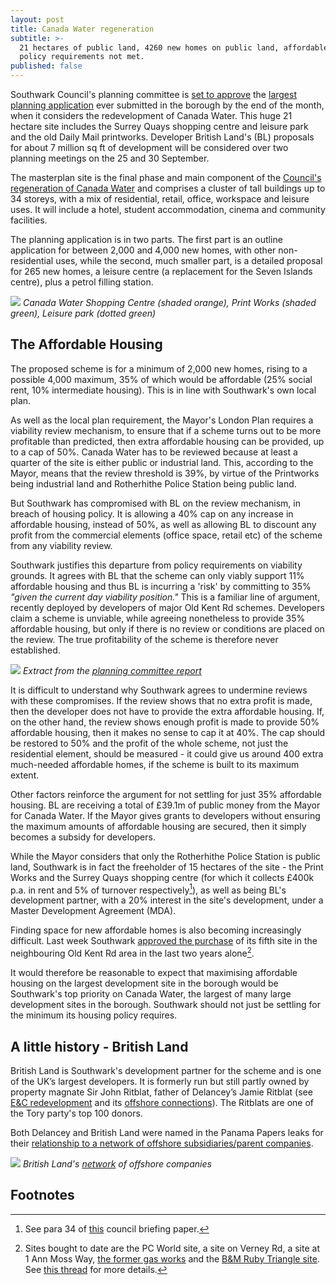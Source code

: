 ```yaml
---
layout: post
title: Canada Water regeneration
subtitle: >-
  21 hectares of public land, 4260 new homes on public land, affordable housing
  policy requirements not met.
published: false
---
```

Southwark Council's planning committee is [set to approve](http://planbuild.southwark.gov.uk/documents/?GetDocument=%7b%7b%7b!XG78U8hptdA1Wd%2brEpqcTA%3d%3d!%7d%7d%7d) the [largest planning application](http://planbuild.southwark.gov.uk/documents/?casereference=18/AP/1604&system=DC) ever submitted in the borough by the end of the month, when it considers the redevelopment of Canada Water. This huge 21 hectare site includes the Surrey Quays shopping centre and leisure park and the old Daily Mail printworks.  Developer British Land's (BL) proposals for about 7 million sq ft of development will be considered over two planning meetings on the 25 and 30 September.

The masterplan site is the final phase and main component of the [Council's regeneration of Canada Water](http://35percent.org/canada-water) and comprises a cluster of tall buildings up to 34 storeys, with a mix of residential, retail, office, workspace and leisure uses.  It will include a hotel, student accommodation, cinema and community facilities.

The planning application is in two parts.  The first part is an outline application for between 2,000 and 4,000 new homes, with other non-residential uses, while the second, much smaller part, is a detailed proposal for 265 new homes, a leisure centre (a replacement for the Seven Islands centre), plus a petrol filling station. 

  

![](http://crappistmartin.github.io/images/CanadaWaterSiteC.png)
*Canada Water Shopping Centre (shaded orange), Print Works (shaded green), Leisure park (dotted green)*

## The Affordable Housing

The proposed scheme is for a minimum of 2,000 new homes, rising to a possible 4,000 maximum, 35% of which would be affordable (25% social rent, 10% intermediate housing). This is in line with Southwark's own local plan. 

As well as the local plan requirement, the Mayor's London Plan requires a viability review mechanism, to ensure that if a scheme turns out to be more profitable than predicted, then extra affordable housing can be provided, up to a cap of 50%. Canada Water has to be reviewed because at least a quarter of the site is either public or industrial land.  This, according to the Mayor, means that the review threshold is 39%, by virtue of the Printworks being industrial land and Rotherhithe Police Station being public land.

But Southwark has compromised with BL on the review mechanism, in breach of housing policy.  It is allowing a 40% cap on any increase in affordable housing, instead of 50%, as well as allowing BL to discount any profit from the commercial elements (office space, retail etc) of  the scheme from any viability review. 

Southwark justifies this departure from policy requirements on viability grounds.  It agrees with BL that the scheme can only viably support 11% affordable housing and thus BL is incurring a 'risk' by committing to 35%  _"given the current day viability position."_ This is a familiar line of argument, recently deployed by developers of major Old Kent Rd schemes.  Developers claim a scheme is unviable, while agreeing nonetheless to provide 35% affordable housing, but only if there is no review or conditions are placed on the review.  The true profitability of the scheme is therefore never established.  

![](http://35percent.org/img/reviewexception.png)
*Extract from the [planning committee report](http://planbuild.southwark.gov.uk/documents/?GetDocument=%7b%7b%7b!XG78U8hptdA1Wd%2brEpqcTA%3d%3d!%7d%7d%7d)*

It is difficult to understand why Southwark agrees to undermine reviews with these compromises.  If the review shows that no extra profit is made, then the developer does not have to provide the extra affordable housing.  If, on the other hand, the review shows enough profit is made to provide 50% affordable housing, then it makes no sense to cap it at 40%.  The cap should be restored to 50% and the profit of the whole scheme, not just the residential element, should be measured - it could give us around 400 extra much-needed affordable homes, if the scheme is built to its maximum extent.

Other factors reinforce the argument for not settling for just 35% affordable housing. BL are receiving a total of £39.1m of public money from the Mayor for Canada Water.  If the Mayor gives grants to developers without ensuring the maximum amounts of affordable housing are secured, then it simply becomes a subsidy for developers.

While the Mayor considers that only the Rotherhithe Police Station is public land, Southwark is in fact the freeholder of 15 hectares of the site - the Print Works and the Surrey Quays shopping centre (for which it collects £400k p.a. in rent and 5% of turnover respectively[^1]), as well as being BL's development partner, with a 20% interest in the site's development, under a Master Development Agreement (MDA).

Finding space for new affordable homes is also becoming increasingly difficult. Last week Southwark [approved the purchase](http://moderngov.southwark.gov.uk/documents/s84621/Report%20593%20Old%20Kent%20Road%20acquisition%20of%20site%20to%20deliver%20new%20Council%20housing.pdf) of its fifth site in the neighbouring Old Kent Rd area in the last two years alone[^2].

It would therefore be reasonable to expect that maximising affordable housing on the largest development site in the borough would be Southwark's top priority on Canada Water, the largest of many large development sites in the borough.  Southwark should not just be settling for the minimum its housing policy requires. 

## A little history - British Land
British Land is Southwark's development partner for the scheme and is one of the UK’s largest developers. It is formerly run but still partly owned by property magnate Sir John Ritblat, father of Delancey’s Jamie Ritblat (see [E&C redevelopment](http://35percent.org/shopping-centre) and its [offshore connections](http://35percent.org/2014-05-05-manx-connections-the-off-shore-home-of-the-elephants-developers/)). The Ritblats are one of the Tory party's top 100 donors.

Both Delancey and British Land were named in the Panama Papers leaks for their [relationship to a network of offshore subsidiaries/parent companies](https://offshoreleaks.icij.org/nodes/80061680).

![](http://35percent.org/img/BritishLandPanamaPapers.png)
*British Land's [network](https://offshoreleaks.icij.org/nodes/80061680) of offshore companies*

## Footnotes
[^1]: See para 34 of [this](http://moderngov.southwark.gov.uk/documents/s74525/Canada%20water%20Report.pdf) council briefing paper.

[^2]: Sites bought to date are the PC World site, a site on Verney Rd, a site at 1 Ann Moss Way, [the former gas works](https://www.southwarknews.co.uk/news/southwark-council-buys-former-old-kent-road-gas-works-site-15m/) and the [B&M Ruby Triangle site](http://moderngov.southwark.gov.uk/documents/s84621/Report%20593%20Old%20Kent%20Road%20acquisition%20of%20site%20to%20deliver%20new%20Council%20housing.pdf). See [this thread](https://twitter.com/Leo_Pollak/status/1144307552601198598) for more details.
